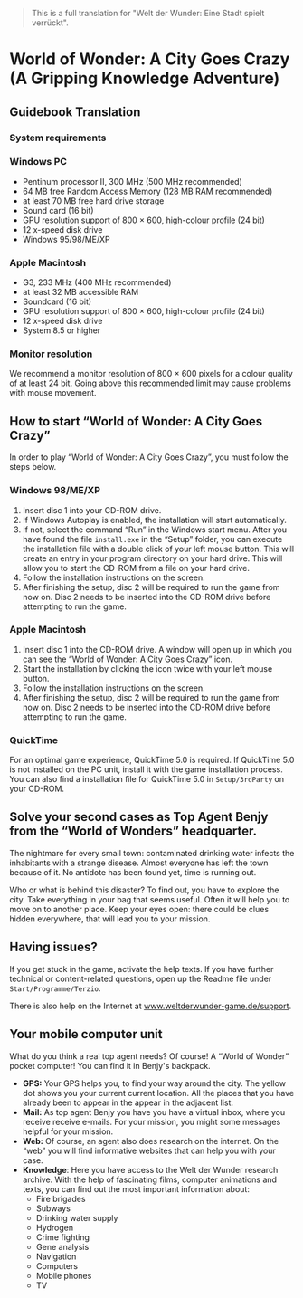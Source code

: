> This is a full translation for "Welt der Wunder: Eine Stadt spielt verrückt".

# World of Wonder: A City Goes Crazy (A Gripping Knowledge Adventure)

## Guidebook Translation

### System requirements

### Windows PC

- Pentinum processor II, 300 MHz (500 MHz recommended)
- 64 MB free Random Access Memory (128 MB RAM recommended)
- at least 70 MB free hard drive storage
- Sound card (16 bit)
- GPU resolution support of 800 × 600, high-colour profile (24 bit)
- 12 x-speed disk drive
- Windows 95/98/ME/XP

### Apple Macintosh

- G3, 233 MHz (400 MHz recommended)
- at least 32 MB accessible RAM
- Soundcard (16 bit)
- GPU resolution support of 800 × 600, high-colour profile (24 bit)
- 12 x-speed disk drive
- System 8.5 or higher

### Monitor resolution

We recommend a monitor resolution of 800 × 600 pixels for a colour quality of at least 24 bit. Going above this recommended limit may cause problems with mouse movement.

## How to start “World of Wonder: A City Goes Crazy”

In order to play “World of Wonder: A City Goes Crazy”, you must follow the steps below.

### Windows 98/ME/XP

1. Insert disc 1 into your CD-ROM drive.
2. If Windows Autoplay is enabled, the installation will start automatically.
3. If not, select the command “Run” in the Windows start menu. After you have found the file `install.exe` in the “Setup” folder, you can execute the installation file with a double click of your left mouse button. This will create an entry in your program directory on your hard drive. This will allow you to start the CD-ROM from a file on your hard drive.
4. Follow the installation instructions on the screen.
5. After finishing the setup, disc 2 will be required to run the game from now on. Disc 2 needs to be inserted into the CD-ROM drive before attempting to run the game.

### Apple Macintosh

1. Insert disc 1 into the CD-ROM drive. A window will open up in which you can see the “World of Wonder: A City Goes Crazy” icon.
2. Start the installation by clicking the icon twice with your left mouse button.
3. Follow the installation instructions on the screen.
4. After finishing the setup, disc 2 will be required to run the game from now on. Disc 2 needs to be inserted into the CD-ROM drive before attempting to run the game.

### QuickTime
For an optimal game experience, QuickTime 5.0 is required. If QuickTime 5.0 is not installed on the PC unit, install it with the game installation process. You can also find a installation file for QuickTime 5.0 in `Setup/3rdParty` on your CD-ROM.

## Solve your second cases as Top Agent Benjy from the “World of Wonders” headquarter.

The nightmare for every small town: contaminated drinking water infects the inhabitants with a strange disease. Almost everyone has left the town because of it. No antidote has been found yet, time is running out.

Who or what is behind this disaster? To find out, you have to explore the city. Take everything in your bag that seems useful. Often it will help you to move on to another place. Keep your eyes open: there could be clues hidden everywhere, that will lead you to your mission.

## Having issues?

If you get stuck in the game, activate the help texts. If you have further technical or content-related questions, open up the Readme file under `Start/Programme/Terzio`.

There is also help on the Internet at www.weltderwunder-game.de/support.

## Your mobile computer unit

What do you think a real top agent needs? Of course! A “World of Wonder” pocket computer! You can find it in Benjy's backpack.

- **GPS:** Your GPS helps you, to find your way around the city. The yellow dot shows you your current current location. All the places that you have already been to appear in the appear in the adjacent list.
- **Mail:** As top agent Benjy you have you have a virtual inbox, where you receive receive e-mails. For your mission, you might some messages helpful for your mission.
- **Web:** Of course, an agent also does research on the internet. On the “web” you will find informative websites that can help you with your case.
- **Knowledge**: Here you have access to the Welt der Wunder research archive. With the help of fascinating films, computer animations and texts, you can find out the most important information about:
    - Fire brigades
    - Subways
    - Drinking water supply
    - Hydrogen
    - Crime fighting
    - Gene analysis
    - Navigation
    - Computers
    - Mobile phones
    - TV